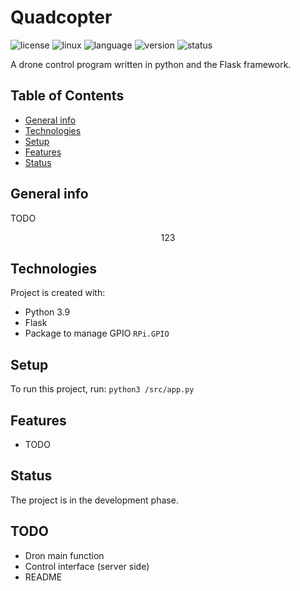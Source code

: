 # Quadcopter

![license](https://img.shields.io/badge/license-MIT-blue)
![linux](https://img.shields.io/badge/os-Linux-green)
![language](https://img.shields.io/badge/language-Python3.9-blue)
![version](https://img.shields.io/badge/version-1.0.0-success)
![status](https://img.shields.io/badge/status-develop-yellow)

A drone control program written in python and the Flask framework.

## Table of Contents
* [General info](#general-info)
* [Technologies](#technologies)
* [Setup](#setup)
* [Features](#features)
* [Status](#status)

## General info
TODO

<p align="center" width="100%">
    123
</p>

## Technologies
Project is created with:

* Python 3.9
* Flask
* Package to manage GPIO `RPi.GPIO`

## Setup
To run this project, run:
```python3 /src/app.py```

## Features
* TODO

## Status
The project is in the development phase.


## TODO
* Dron main function
* Control interface (server side)
* README
